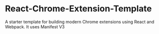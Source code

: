 # React-Chrome-Extension-Template
A starter template for building modern Chrome extensions using React and Webpack. It uses Manifest V3
